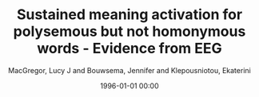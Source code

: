 ---
layout: post
title: Sustained meaning activation for polysemous but not homonymous words - Evidence from EEG

date: 1996-01-01 00:00
author: MacGregor, Lucy J and Bouwsema, Jennifer and Klepousniotou, Ekaterini
tags: ["erp","homonymy","lexical ambiguity","n400","polysemy","semantic priming"]
journal: Neuropsychologia

link: https://doi.org/10.1016/j.neuropsychologia.2015.01.008

year: 2015
---